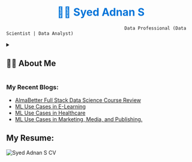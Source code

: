 <h1 align="center" style="color:#0074D9;">👨‍💻 Syed Adnan S</h1>

                                                Data Professional (Data Scientist | Data Analyst)
                                                
<details>
 <summary><h2>🕵️‍♂️ About Me</h2></summary>
     I am an aspiring data scientist from India. I graduated from St. Joseph's University, Bangalore in 2022, where I majored in Physics, Mathematics and Computer Science. I have been trained in the field of data science by a company named AlmaBetter, which is one of the leading data science training companies in India. I have also completed a few interesting internships in the data science domain, that have given me a strong foundation of data skills. I have a proven track record of delivering impactful projects and effectively communicating insights. I have a burning desire to be the best data scientist I can be and therefore I am always looking for ways to improve and currently, I am trying to learn and experiment more on topics like deep learning and model deployment. In my free time I like to play football, read non fictional books, and write data science related blogs on Medium. This was just a brief introduction, but feel free to reach out to me if you want to know more about me or my projects!!
</details>

### My Recent Blogs:
<!-- BLOG-POST-LIST:START -->
- [AlmaBetter Full Stack Data Science Course Review](https://medium.com/@SyedAdnan10/almabetter-full-stack-data-science-course-review-d99b5e0ced30?source=rss-77d4f6b4b50------2)
- [ML Use Cases in E-Learning](https://medium.com/@SyedAdnan10/ml-use-cases-in-e-learning-8d7d6a8433fc?source=rss-77d4f6b4b50------2)
- [ML Use Cases in Healthcare](https://medium.com/@SyedAdnan10/ml-use-cases-in-healthcare-5b4c2b59c5f2?source=rss-77d4f6b4b50------2)
- [ML Use Cases in Marketing, Media, and Publishing.](https://medium.com/@SyedAdnan10/ml-use-cases-in-marketing-media-and-publishing-40d72e941727?source=rss-77d4f6b4b50------2)
<!-- BLOG-POST-LIST:END -->


## My Resume:
![Syed Adnan S CV](https://user-images.githubusercontent.com/85065799/227933275-e90d740c-b2c2-47c4-835a-c82ec8614aad.jpg)
 
